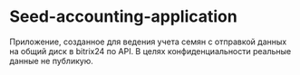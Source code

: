 # Seed-accounting-application
Приложение, созданное для ведения учета семян с отправкой данных на общий диск в bitrix24 по API. В целях конфиденциальности реальные данные не публикую.
